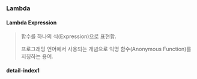 ### Lambda

#### Lambda Expression

> 함수를 하나의 식(Expression)으로 표현함.
> 
> 프로그래밍 언어에서 사용되는 개념으로 익명 함수(Anonymous Function)를 지칭하는 용어.

#### detail-index1


